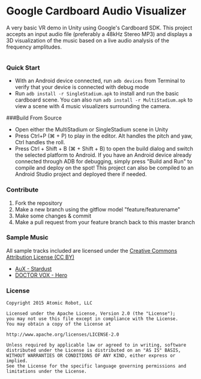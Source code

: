 # Google Cardboard Audio Visualizer
A very basic VR demo in Unity using Google's Cardboard SDK. This project accepts an input audio file (preferably a 48kHz Stereo MP3) and displays a 3D visualization of the music based on a live audio analysis of the frequency amplitudes.

<p align="center"><img title="" src="https://github.com/madebyatomicrobot/demo_cardboard/raw/master/sample.gif"/></p>

### Quick Start
* With an Android device connected, run `adb devices` from Terminal to verify that your device is connected with debug mode
* Run `adb install -r SingleStadium.apk` to install and run the basic cardboard scene. You can also run `adb install -r MultiStadium.apk` to view a scene with 4 music visualizers surrounding the camera.

###Build From Source
* Open either the MultiStadium or SingleStadium scene in Unity
* Press Ctrl+P (⌘ + P) to play in the editor. Alt handles the pitch and yaw, Ctrl handles the roll.
* Press Ctrl + Shift + B (⌘ + Shift + B) to open the build dialog and switch the selected platform to Android. If you have an Android device already connected through ADB for debugging, simply press "Build and Run" to compile and deploy on the spot! This project can also be compiled to an Android Studio project and deployed there if needed.

### Contribute
1. Fork the repository
2. Make a new branch using the gitflow model "feature/featurename"
3. Make some changes & commit
4. Make a pull request from your feature branch back to this master branch

### Sample Music
All sample tracks included are licensed under the [Creative Commons Attribution License (CC BY)](http://creativecommons.org/licenses/by/3.0/)
    
* [AuX - Stardust](https://youtu.be/LH4jsNjIq4I)
* [DOCTOR VOX - Hero](https://youtu.be/qNuC01Z3lrs)

### License
    Copyright 2015 Atomic Robot, LLC
    
    Licensed under the Apache License, Version 2.0 (the "License");
    you may not use this file except in compliance with the License.
    You may obtain a copy of the License at
    
    http://www.apache.org/licenses/LICENSE-2.0
    
    Unless required by applicable law or agreed to in writing, software
    distributed under the License is distributed on an "AS IS" BASIS,
    WITHOUT WARRANTIES OR CONDITIONS OF ANY KIND, either express or implied.
    See the License for the specific language governing permissions and
    limitations under the License.
